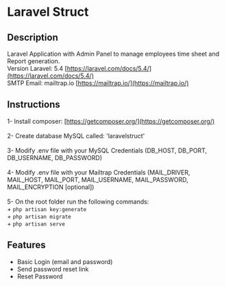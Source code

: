 Laravel Struct
=================

Description
-------------------
Laravel Application with Admin Panel to manage employees time sheet and Report generation. <br />
Version Laravel: 5.4 [https://laravel.com/docs/5.4/](https://laravel.com/docs/5.4/) <br />
SMTP Email: mailtrap.io [https://mailtrap.io/](https://mailtrap.io/)

Instructions
-------------------
1- Install composer: [https://getcomposer.org/](https://getcomposer.org/) <br /><br />
2- Create database MySQL called: 'laravelstruct' <br /><br />
3- Modify .env file with your MySQL Credentials (DB_HOST, DB_PORT, DB_USERNAME, DB_PASSWORD) <br /><br />
4- Modify .env file with your Mailtrap Credentials (MAIL_DRIVER, MAIL_HOST, MAIL_PORT, MAIL_USERNAME, MAIL_PASSWORD, MAIL_ENCRYPTION [optional]) <br /><br />
5- On the root folder run the following commands: <br />
    + `php artisan key:generate` <br />
    + `php artisan migrate` <br />
    + `php artisan serve` <br />

Features
-------------------
+ Basic Login (email and password)  <br />
+ Send password reset link <br />
+ Reset Password <br />